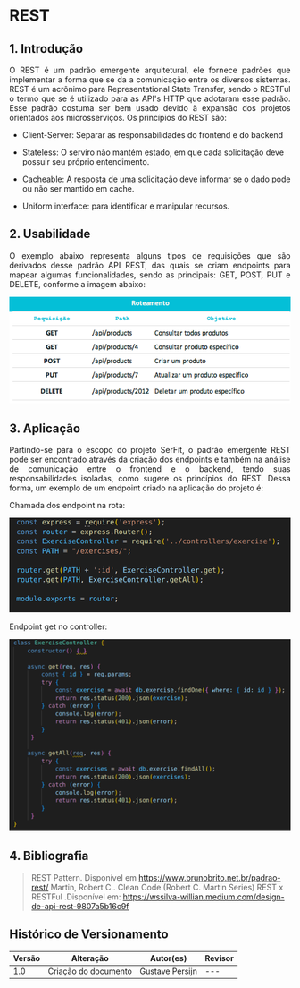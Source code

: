 # REST

## 1. Introdução

<p style="text-align: justify;">
O REST é um padrão emergente arquitetural, ele fornece padrões que implementar a forma que se da a comunicação entre os diversos sistemas. REST é um acrônimo para Representational State Transfer, sendo o RESTFul o termo que se é utilizado para as API's HTTP que adotaram esse padrão. Esse padrão costuma ser bem usado devido à expansão dos projetos orientados aos microsserviços. Os princípios do REST são:
</p>

- Client-Server: Separar as responsabilidades do frontend e do backend

- Stateless: O serviro não mantém estado, em que cada solicitação deve possuir seu próprio entendimento.

- Cacheable: A resposta de uma solicitação deve informar se o dado pode ou não ser mantido em cache.

- Uniform interface: para identificar e manipular recursos.

## 2. Usabilidade

<p style="text-align: justify;">
O exemplo abaixo representa alguns tipos de requisições que são derivados desse padrão API REST, das quais se criam endpoints para mapear algumas funcionalidades, sendo as principais: GET, POST, PUT e DELETE, conforme a imagem abaixo:
</p>

![REST](../../assets/rest/rest-image.png)

## 3. Aplicação

<p style="text-align: justify;">
Partindo-se para o escopo do projeto SerFit, o padrão emergente REST pode ser encontrado através da criação dos endpoints e também na análise de comunicação entre o frontend e o backend, tendo suas responsabilidades isoladas, como sugere os princípios do REST. Dessa forma, um exemplo de um endpoint criado na aplicação do projeto é: 
</p>

Chamada dos endpoint na rota:

![Rest](../../assets/rest/rest1.png)

Endpoint get no controller:

![Rest](../../assets/rest/rest2.png)

## 4. Bibliografia

> REST Pattern. Disponível em https://www.brunobrito.net.br/padrao-rest/
> Martin, Robert C.. Clean Code (Robert C. Martin Series)
> REST x RESTFul .Disponível em: https://wssilva-willian.medium.com/design-de-api-rest-9807a5b16c9f

## Histórico de Versionamento

| Versão | Alteração            | Autor(es)       | Revisor |
| ------ | -------------------- | --------------- | ------- |
| 1.0    | Criação do documento | Gustave Persijn | ---     |
